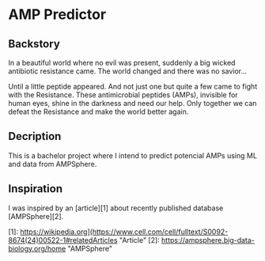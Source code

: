 # AMP Predictor
## Backstory
In a beautiful world where no evil was present, suddenly a big wicked antibiotic resistance came. The world changed and there was no savior...

Until a little peptide appeared. And not just one but quite a few came to fight with the Resistance. These antimicrobial peptides (AMPs), invisible for human eyes, shine in the darkness and need our help.
Only together we can defeat the Resistance and make the world better again.

## Decription
This is a bachelor project where I intend to predict potencial AMPs using ML and data from AMPSphere.

## Inspiration
I was inspired by an [article][1] about recently published database [AMPSphere][2].

[1]: https://wikipedia.org](https://www.cell.com/cell/fulltext/S0092-8674(24)00522-1#relatedArticles            "Article"
[2]: https://ampsphere.big-data-biology.org/home  "AMPSphere"
